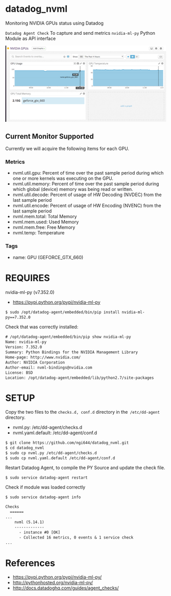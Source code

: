 # datadog_nvml

Monitoring NVIDIA GPUs status using Datadog

`Datadog Agent Check` To capture and send metrics
`nvidia-ml-py` Python Module as API interface

![screenshot](docs/screenshot.png)

## Current Monitor Supported

Currently we will acquire the following items for each GPU.

### Metrics

- nvml.util.gpu: Percent of time over the past sample period during which one or more kernels was executing on the GPU.
- nvml.util.memory: Percent of time over the past sample period during which global (device) memory was being read or written.
- nvml.util.decode: Percent of usage of HW Decoding (NVDEC) from the last sample period 
- nvml.util.encode: Percent of usage of HW Encoding (NVENC) from the last sample period 
- nvml.mem.total: Total Memory
- nvml.mem.used: Used Memory
- nvml.mem.free: Free Memory
- nvml.temp: Temperature

### Tags

- name: GPU (GEFORCE_GTX_660)


# REQUIRES

nvidia-ml-py (v7.352.0)

- https://pypi.python.org/pypi/nvidia-ml-py

```
$ sudo /opt/datadog-agent/embedded/bin/pip install nvidia-ml-py==7.352.0
```

Check that was correctly installed:
```
# /opt/datadog-agent/embedded/bin/pip show nvidia-ml-py
Name: nvidia-ml-py
Version: 7.352.0
Summary: Python Bindings for the NVIDIA Management Library
Home-page: http://www.nvidia.com/
Author: NVIDIA Corporation
Author-email: nvml-bindings@nvidia.com
License: BSD
Location: /opt/datadog-agent/embedded/lib/python2.7/site-packages
```
# SETUP

Copy the two files to the `checks.d, conf.d` directory in the` /etc/dd-agent` directory.

- nvml.py: /etc/dd-agent/checks.d
- nvml.yaml.default: /etc/dd-agent/conf.d

```
$ git clone https://github.com/ngi644/datadog_nvml.git
$ cd datadog_nvml
$ sudo cp nvml.py /etc/dd-agent/checks.d
$ sudo cp nvml.yaml.default /etc/dd-agent/conf.d
```

Restart Datadog Agent, to compile the PY Source and update the check file.

```
$ sudo service datadog-agent restart
```
Check if module was loaded correctly
```
$ sudo service datadog-agent info
```

```
Checks
  ======
...
    nvml (5.14.1)
    -------------
      - instance #0 [OK]
      - Collected 16 metrics, 0 events & 1 service check
...
```

# References

- https://pypi.python.org/pypi/nvidia-ml-py/
- http://pythonhosted.org/nvidia-ml-py/
- http://docs.datadoghq.com/guides/agent_checks/
